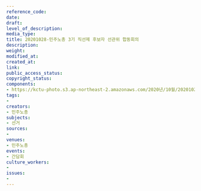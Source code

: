 ```yaml
---
reference_code: 
date: 
draft: 
level_of_description: 
media_type: 
title: 20201028-민주노총 3기 직선제 후보자 선관위 합동회의
description: 
weight: 
modified_at: 
created_at: 
link: 
public_access_status: 
copyright_status: 
components:
- https://kctu-photo.s3.ap-northeast-2.amazonaws.com/2020년/10월/20201028-민주노총+3기+직선제+후보자-선관위+합동회의/_1DX0572.jpg
tags:
- 
creators:
- 민주노총
subjects:
- 선거
sources:
- 
venues:
- 민주노총
events:
- 간담회
culture_workers:
- 
issues:
- 
---
```

